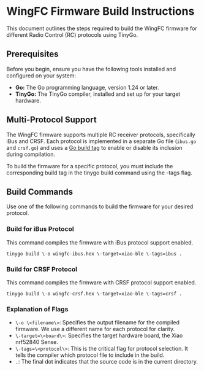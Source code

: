 # **WingFC Firmware Build Instructions**

This document outlines the steps required to build the WingFC firmware for different Radio Control (RC) protocols using TinyGo.

## **Prerequisites**

Before you begin, ensure you have the following tools installed and configured on your system:

* **Go:** The Go programming language, version 1.24 or later.  
* **TinyGo:** The TinyGo compiler, installed and set up for your target hardware.

## **Multi-Protocol Support**

The WingFC firmware supports multiple RC receiver protocols, specifically iBus and CRSF. Each protocol is implemented in a separate Go file (`ibus.go` and `crsf.go`) and uses a [Go build tag](https://www.google.com/search?q=https://pkg.go.dev/cmd/go%23hdr-Build_tags) to enable or disable its inclusion during compilation.

To build the firmware for a specific protocol, you must include the corresponding build tag in the tinygo build command using the \-tags flag.

## **Build Commands**

Use one of the following commands to build the firmware for your desired protocol.

### **Build for iBus Protocol**

This command compiles the firmware with iBus protocol support enabled.

`tinygo build \-o wingfc-ibus.hex \-target=xiao-ble \-tags=ibus .`

### **Build for CRSF Protocol**

This command compiles the firmware with CRSF protocol support enabled.

`tinygo build \-o wingfc-crsf.hex \-target=xiao-ble \-tags=crsf .`

### **Explanation of Flags**

* `\-o \<filename\>`: Specifies the output filename for the compiled firmware. We use a different name for each protocol for clarity.  
* `\-target=\<board\>`: Specifies the target hardware board, the Xiao nrf52840 Sense.
* `\-tags=\<protocol\>`: This is the critical flag for protocol selection. It tells the compiler which protocol file to include in the build.  
* `.`: The final dot indicates that the source code is in the current directory.